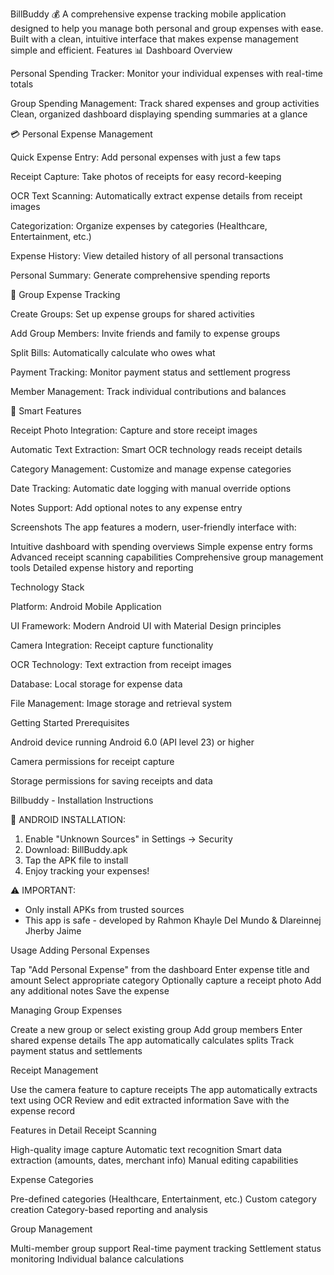BillBuddy 💰
A comprehensive expense tracking mobile application designed to help you manage both personal and group expenses with ease. Built with a clean, intuitive interface that makes expense management simple and efficient.
Features
📊 Dashboard Overview

Personal Spending Tracker: Monitor your individual expenses with real-time totals

Group Spending Management: Track shared expenses and group activities
Clean, organized dashboard displaying spending summaries at a glance

💳 Personal Expense Management

Quick Expense Entry: Add personal expenses with just a few taps

Receipt Capture: Take photos of receipts for easy record-keeping

OCR Text Scanning: Automatically extract expense details from receipt images

Categorization: Organize expenses by categories (Healthcare, Entertainment, etc.)

Expense History: View detailed history of all personal transactions

Personal Summary: Generate comprehensive spending reports

👥 Group Expense Tracking

Create Groups: Set up expense groups for shared activities

Add Group Members: Invite friends and family to expense groups

Split Bills: Automatically calculate who owes what

Payment Tracking: Monitor payment status and settlement progress

Member Management: Track individual contributions and balances

🎯 Smart Features

Receipt Photo Integration: Capture and store receipt images

Automatic Text Extraction: Smart OCR technology reads receipt details

Category Management: Customize and manage expense categories

Date Tracking: Automatic date logging with manual override options

Notes Support: Add optional notes to any expense entry

Screenshots
The app features a modern, user-friendly interface with:

Intuitive dashboard with spending overviews
Simple expense entry forms
Advanced receipt scanning capabilities
Comprehensive group management tools
Detailed expense history and reporting

Technology Stack

Platform: Android Mobile Application

UI Framework: Modern Android UI with Material Design principles

Camera Integration: Receipt capture functionality

OCR Technology: Text extraction from receipt images

Database: Local storage for expense data

File Management: Image storage and retrieval system

Getting Started
Prerequisites

Android device running Android 6.0 (API level 23) or higher

Camera permissions for receipt capture

Storage permissions for saving receipts and data

Billbuddy - Installation Instructions

📱 ANDROID INSTALLATION:
1. Enable "Unknown Sources" in Settings → Security
2. Download: BillBuddy.apk
3. Tap the APK file to install
4. Enjoy tracking your expenses!

⚠️ IMPORTANT:
- Only install APKs from trusted sources
- This app is safe - developed by Rahmon Khayle Del Mundo & Dlareinnej Jherby Jaime

Usage
Adding Personal Expenses

Tap "Add Personal Expense" from the dashboard
Enter expense title and amount
Select appropriate category
Optionally capture a receipt photo
Add any additional notes
Save the expense

Managing Group Expenses

Create a new group or select existing group
Add group members
Enter shared expense details
The app automatically calculates splits
Track payment status and settlements

Receipt Management

Use the camera feature to capture receipts
The app automatically extracts text using OCR
Review and edit extracted information
Save with the expense record

Features in Detail
Receipt Scanning

High-quality image capture
Automatic text recognition
Smart data extraction (amounts, dates, merchant info)
Manual editing capabilities

Expense Categories

Pre-defined categories (Healthcare, Entertainment, etc.)
Custom category creation
Category-based reporting and analysis

Group Management

Multi-member group support
Real-time payment tracking
Settlement status monitoring
Individual balance calculations
